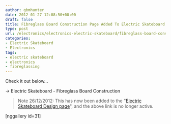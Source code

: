 ```yaml
---
author: gbmhunter
date: 2012-01-27 12:08:50+00:00
draft: false
title: Fibreglass Board Construction Page Added To Electric Skateboard Project
type: post
url: /electronics/electronics-electric-skateboard/fibreglass-board-construction-page-added-to-electric-skateboard-project
categories:
- Electric Skateboard
- Electronics
tags:
- electric skateboard
- electronics
- fibreglassing
---
```


Check it out below...

-> Electric Skateboard - Fibreglass Board Construction

> Note 26/12/2012: This has now been added to the "[Electric Skateboard Design page](/electronics/projects/electric-skateboard/electric-skateboard-design)", and the above link is no longer active.

[nggallery id=31]
